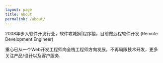```yaml
---
layout: page
title: About
permalink: /about/
---
```


2008年步入软件开发行业，软件攻城狮|程序猿，目前做远程软件开发
(Remote Development Engineer)

重心已从一个Web开发工程师向全栈工程师方向发展，不再局限技术开发，更多关注产品/设计以及客户服务.
